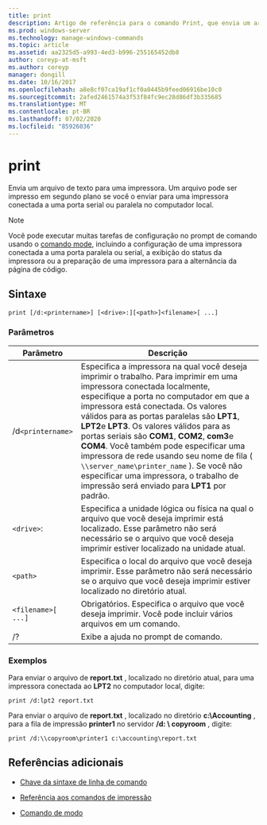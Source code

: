 ```yaml
---
title: print
description: Artigo de referência para o comando Print, que envia um arquivo de texto para uma impressora.
ms.prod: windows-server
ms.technology: manage-windows-commands
ms.topic: article
ms.assetid: aa2325d5-a993-4ed3-b996-255165452db8
author: coreyp-at-msft
ms.author: coreyp
manager: dongill
ms.date: 10/16/2017
ms.openlocfilehash: a8e8cf07ca19af1cf0a0445b9feed06916be10c0
ms.sourcegitcommit: 2afed2461574a3f53f84fc9ec28d86df3b335685
ms.translationtype: MT
ms.contentlocale: pt-BR
ms.lasthandoff: 07/02/2020
ms.locfileid: "85926036"
---
```

# <a name="print"></a>print

Envia um arquivo de texto para uma impressora. Um arquivo pode ser impresso em segundo plano se você o enviar para uma impressora conectada a uma porta serial ou paralela no computador local.

> [!NOTE]
> Você pode executar muitas tarefas de configuração no prompt de comando usando o [comando mode](mode.md), incluindo a configuração de uma impressora conectada a uma porta paralela ou serial, a exibição do status da impressora ou a preparação de uma impressora para a alternância da página de código.

## <a name="syntax"></a>Sintaxe

```
print [/d:<printername>] [<drive>:][<path>]<filename>[ ...]
```

### <a name="parameters"></a>Parâmetros

| Parâmetro | Descrição |
|--|--|
| /d`<printername>` | Especifica a impressora na qual você deseja imprimir o trabalho. Para imprimir em uma impressora conectada localmente, especifique a porta no computador em que a impressora está conectada. Os valores válidos para as portas paralelas são **LPT1**, **LPT2**e **LPT3**. Os valores válidos para as portas seriais são **COM1**, **COM2**, **com3**e **COM4**. Você também pode especificar uma impressora de rede usando seu nome de fila ( `\\server_name\printer_name` ). Se você não especificar uma impressora, o trabalho de impressão será enviado para **LPT1** por padrão. |
| `<drive>`: | Especifica a unidade lógica ou física na qual o arquivo que você deseja imprimir está localizado. Esse parâmetro não será necessário se o arquivo que você deseja imprimir estiver localizado na unidade atual. |
| `<path>` | Especifica o local do arquivo que você deseja imprimir. Esse parâmetro não será necessário se o arquivo que você deseja imprimir estiver localizado no diretório atual. |
| `<filename>[ ...]` | Obrigatórios. Especifica o arquivo que você deseja imprimir. Você pode incluir vários arquivos em um comando. |
| /? | Exibe a ajuda no prompt de comando. |

### <a name="examples"></a>Exemplos

Para enviar o arquivo de **report.txt** , localizado no diretório atual, para uma impressora conectada ao **LPT2** no computador local, digite:

```
print /d:lpt2 report.txt
```

Para enviar o arquivo de **report.txt** , localizado no diretório **c:\Accounting** , para a fila de impressão **printer1** no servidor **/d: \\ copyroom** , digite:

```
print /d:\\copyroom\printer1 c:\accounting\report.txt
```

## <a name="additional-references"></a>Referências adicionais

- [Chave da sintaxe de linha de comando](command-line-syntax-key.md)

- [Referência aos comandos de impressão](print-command-reference.md)

- [Comando de modo](mode.md)